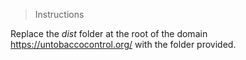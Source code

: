 > Instructions

Replace the *dist* folder at the root of the domain https://untobaccocontrol.org/ with the folder provided.
